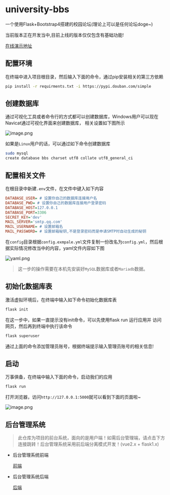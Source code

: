 # university-bbs
一个使用Flask+Bootstrap4搭建的校园论坛(理论上可以是任何论坛doge~)

当前版本正在开发当中,目前上线的版本仅仅包含有基础功能!

[在线演示地址](http://bbs.2dogz.cn)

## 配置环境
在终端中进入项目根目录，然后输入下面的命令，通过pip安装相关的第三方依赖
```bash
pip install -r requirments.txt -i https://pypi.douban.com/simple
```

## 创建数据库
通过可视化工具或者命令行的方式都可以创建数据库，Windows用户可以现在Navicat通过可视化界面来创建数据库，
相关设置如下图所示

![image.png](https://7.dusays.com/2021/04/14/2b7ee15a6628d.png)

如果是`Linux`用户的话，可以通过如下命令创建数据库
```bash
sudo mysql
create database bbs charset utf8 collate utf8_general_ci
```

## 配置相关文件
在根目录中新建`.env`文件，在文件中键入如下内容
```ini
DATABASE_USER= # 设置你自己的数据库连接用户名
DATABASE_PWD= # 设置你自己的数据库连接用户登录密码
DATABASE_HOST=127.0.0.1
DATABASE_PORT=3306
SECRET_KEY='dev'
MAIL_SERVER='smtp.qq.com'
MAIL_USERNAME= # 设置邮箱名
MAIL_PASSWORD= # 设置邮箱秘钥,不是登录密码而是申请SMTP时自动生成的秘钥
```

在`config`目录根据`config.exmpale.yml`文件复制一份改名为`config.yml`，然后根据实际情况修改当中的内容，yaml文件内容如下图

![yaml.png](https://gitee.com/weiijang/image-bed/raw/master/images/image.png)
> 这一步的操作需要在本机先安装好`MySQL`数据库或者`Mariadb`数据。

## 初始化数据库表
激活虚拟环境后，在终端中输入如下命令初始化数据库表
```bash
flask init
```
在这一步中，如果一直提示没有init命令，可以先使用flask run 运行应用并
访问网页，然后再到终端中执行该命令
```bash
flask superuser
```
通过上面的命令添加管理员账号，根据终端提示输入管理员账号的相关信息!

## 启动
万事俱备，在终端中输入下面的命令，启动我们的应用
```bash
flask run
```

打开浏览器，访问`http://127.0.0.1:5000`就可以看到下面的页面啦~

![image.png](https://7.dusays.com/2021/04/14/9546a7e1b7358.png)

## 后台管理系统

> 此仓库为项目的前台系统，面向的是用户端！如需后台管理端，请点击下方连接跳转！后台管理系统采用前后端分离模式开发！(vue2.x + flask1.x)

- 后台管理系统前端
  
  [前端](https://github.com/weijiang1994/bbs-admin-frontend)
- 后台管理系统后端
  
  [后端](https://github.com/weijiang1994/bbs-admin-backend)